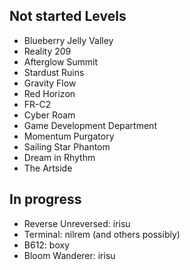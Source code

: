 ## Not started Levels
- Blueberry Jelly Valley
- Reality 209
- Afterglow Summit
- Stardust Ruins
- Gravity Flow
- Red Horizon
- FR-C2
- Cyber Roam
- Game Development Department
- Momentum Purgatory
- Sailing Star Phantom
- Dream in Rhythm
- The Artside
## In progress
- Reverse Unreversed: irisu
- Terminal: nilrem (and others possibly)
- B612: boxy
- Bloom Wanderer: irisu
